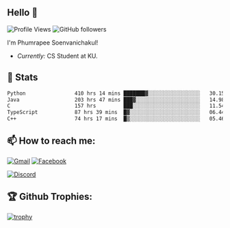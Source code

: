 
<h2>Hello 👋</h2> 

![Profile Views](https://komarev.com/ghpvc/?username=Homiez09&label=Profile%20views&color=0e75b6&style=flat)
![GitHub followers](https://img.shields.io/github/followers/HomieZ09.svg?style=social&label=Follow)


I'm Phumrapee Soenvanichakul!

- <i>Currently:</i> CS Student at KU.

<h2>👀 Stats</h2>

<!--START_SECTION:waka-->

```txt
Python                410 hrs 14 mins ███████▓░░░░░░░░░░░░░░░░░   30.15 %
Java                  203 hrs 47 mins ███▓░░░░░░░░░░░░░░░░░░░░░   14.98 %
C                     157 hrs         ███░░░░░░░░░░░░░░░░░░░░░░   11.54 %
TypeScript            87 hrs 39 mins  █▓░░░░░░░░░░░░░░░░░░░░░░░   06.44 %
C++                   74 hrs 17 mins  █▒░░░░░░░░░░░░░░░░░░░░░░░   05.46 %
```

<!--END_SECTION:waka-->

<h2>📫 How to reach me:</h2>

<a href="mailto:phumrapeesoen1@gmail.com">![Gmail](https://img.shields.io/badge/Gmail-D14836?style=for-the-badge&logo=gmail&logoColor=white)</a> 
<a href="https://web.facebook.com/phumrapee.soenvanichakul.3/">![Facebook](https://img.shields.io/badge/Facebook-4267B2?style=for-the-badge&logo=facebook&logoColor=white)</a>

<a href="https://discord.gg/EWnAEUtFVm">![Discord](https://discord.c99.nl/widget/theme-1/297740667784921089.png)</a> 

<h2>🏆 Github Trophies:</h2>

[![trophy](https://github-profile-trophy.vercel.app/?username=Homiez09&theme=discord&row=1)](https://github.com/ryo-ma/github-profile-trophy)
